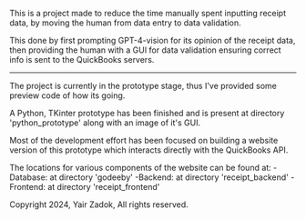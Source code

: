 This is a project made to reduce the time manually spent inputting receipt data, by moving the human from data entry to data validation.

This done by first prompting GPT-4-vision for its opinion of the receipt data, then providing the human with a GUI for data validation ensuring correct info is sent to the QuickBooks servers.
 
-------------------------------------------------------------------------------------

The project is currently in the prototype stage, thus I've provided some preview code of how its going.

A Python, TKinter prototype has been finished and is present at directory 'python_prototype' along with an image of it's GUI.

Most of the development effort has been focused on building a website version of this prototype which interacts directly with the QuickBooks API.

The locations for various components of the website can be found at:
    -Database: at directory 'godeeby' 
    -Backend: at directory 'receipt_backend' 
    -Frontend: at directory 'receipt_frontend'










Copyright 2024, Yair Zadok, All rights reserved.


